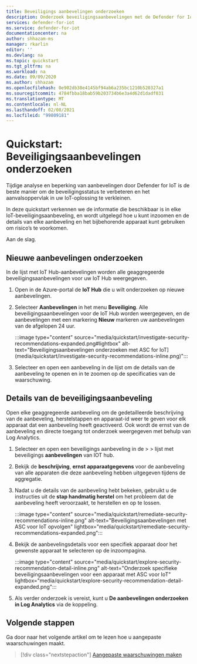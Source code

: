 ```yaml
---
title: Beveiligings aanbevelingen onderzoeken
description: Onderzoek beveiligingsaanbevelingen met de Defender for IoT-beveiligingsservice.
services: defender-for-iot
ms.service: defender-for-iot
documentationcenter: na
author: shhazam-ms
manager: rkarlin
editor: ''
ms.devlang: na
ms.topic: quickstart
ms.tgt_pltfrm: na
ms.workload: na
ms.date: 09/09/2020
ms.author: shhazam
ms.openlocfilehash: 0e902db38e4145bf94ab6a235bc1210b520327a1
ms.sourcegitcommit: 4784fbba18bab59b203734b6e3a4d62d1dadf031
ms.translationtype: MT
ms.contentlocale: nl-NL
ms.lasthandoff: 02/08/2021
ms.locfileid: "99809181"
---
```

# <a name="quickstart-investigate-security-recommendations"></a>Quickstart: Beveiligingsaanbevelingen onderzoeken


Tijdige analyse en beperking van aanbevelingen door Defender for IoT is de beste manier om de beveiligingsstatus te verbeteren en het aanvalsoppervlak in uw IoT-oplossing te verkleinen.

In deze quickstart verkennen we de informatie die beschikbaar is in elke IoT-beveiligingsaanbeveling, en wordt uitgelegd hoe u kunt inzoomen en de details van elke aanbeveling en het bijbehorende apparaat kunt gebruiken om risico’s te voorkomen.

Aan de slag.

## <a name="investigate-new-recommendations"></a>Nieuwe aanbevelingen onderzoeken

In de lijst met IoT Hub-aanbevelingen worden alle geaggregeerde beveiligingsaanbevelingen voor uw IoT Hub weergegeven.

1.  Open in de Azure-portal de **IoT Hub** die u wilt onderzoeken op nieuwe aanbevelingen.

1.  Selecteer **Aanbevelingen** in het menu **Beveiliging**. Alle beveiligingsaanbevelingen voor de IoT Hub worden weergegeven, en de aanbevelingen met een markering **Nieuw** markeren uw aanbevelingen van de afgelopen 24 uur. 

    :::image type="content" source="media/quickstart/investigate-security-recommendations-expanded.png#lightbox" alt-text="Beveiligingsaanbevelingen onderzoeken met ASC for IoT](media/quickstart/investigate-security-recommendations-inline.png)":::


1.  Selecteer en open een aanbeveling in de lijst om de details van de aanbeveling te openen en in te zoomen op de specificaties van de waarschuwing.

## <a name="security-recommendation-details"></a>Details van de beveiligingsaanbeveling

Open elke geaggregeerde aanbeveling om de gedetailleerde beschrijving van de aanbeveling, herstelstappen en apparaat-id weer te geven voor elk apparaat dat een aanbeveling heeft geactiveerd. Ook wordt de ernst van de aanbeveling en directe toegang tot onderzoek weergegeven met behulp van Log Analytics.

1.  Selecteer en open een beveiligings aanbeveling in de   >    >  lijst met beveiligings **aanbevelingen** van IOT hub.

1.  Bekijk de **beschrijving**, **ernst** **apparaatgegevens** voor de aanbeveling van alle apparaten die deze aanbeveling hebben uitgegeven tijdens de aggregatie. 

1.  Nadat u de details van de aanbeveling hebt bekeken, gebruikt u de instructies uit de **stap handmatig herstel** om het probleem dat de aanbeveling heeft veroorzaakt, te herstellen en op te lossen. 

    :::image type="content" source="media/quickstart/remediate-security-recommendations-inline.png" alt-text="Beveiligingsaanbevelingen met ASC voor IoT opvolgen" lightbox="media/quickstart/remediate-security-recommendations-expanded.png":::

1.  Bekijk de aanbevelingsdetails voor een specifiek apparaat door het gewenste apparaat te selecteren op de inzoompagina.

    :::image type="content" source="media/quickstart/explore-security-recommendation-detail-inline.png" alt-text="Onderzoek specifieke beveiligingsaanbevelingen voor een apparaat met ASC voor IoT" lightbox="media/quickstart/explore-security-recommendation-detail-expanded.png":::

1.  Als verder onderzoek is vereist, kunt u **De aanbevelingen onderzoeken in Log Analytics** via de koppeling. 

## <a name="next-steps"></a>Volgende stappen

Ga door naar het volgende artikel om te lezen hoe u aangepaste waarschuwingen maakt.

> [!div class="nextstepaction"]
> [Aangepaste waarschuwingen maken](quickstart-create-custom-alerts.md)

